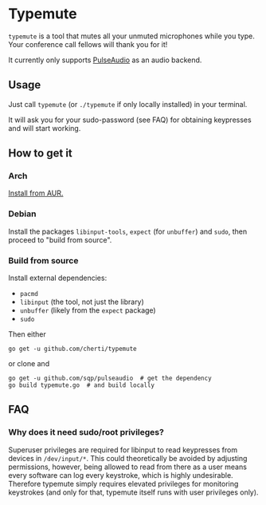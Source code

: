 # Typemute

`typemute` is a tool that mutes all your unmuted microphones while you type. Your conference call fellows will thank you for it!

It currently only supports [PulseAudio](https://www.freedesktop.org/wiki/Software/PulseAudio/) as an audio backend.


## Usage

Just call `typemute` (or `./typemute` if only locally installed) in your terminal.

It will ask you for your sudo-password (see FAQ) for obtaining keypresses and will start working.


## How to get it

### Arch

[Install from AUR.](https://aur.archlinux.org/packages/typemute/)

### Debian

Install the packages `libinput-tools`, `expect` (for `unbuffer`) and `sudo`, then proceed to "build from source".

### Build from source

Install external dependencies:

  * `pacmd`
  * `libinput` (the tool, not just the library)
  * `unbuffer` (likely from the `expect` package)
  * `sudo`

Then either

    go get -u github.com/cherti/typemute

or clone and

    go get -u github.com/sqp/pulseaudio  # get the dependency
    go build typemute.go  # and build locally


## FAQ

### Why does it need sudo/root privileges?

Superuser privileges are required for libinput to read keypresses from devices in `/dev/input/*`. This could theoretically be avoided by adjusting permissions, however, being allowed to read from there as a user means every software can log every keystroke, which is highly undesirable. Therefore typemute simply requires elevated privileges for monitoring keystrokes (and only for that, typemute itself runs with user privileges only).
